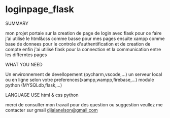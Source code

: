 # loginpage_flask
  SUMMARY
  
  mon projet portaie sur la creation de page de login avec flask 
  pour ce faire j'ai utilisè le html&css comme basse pour mes pages
  ensuite xampp comme base de donnees pour le controle d'authentification
  et de creation de compte enfin j'ai utilisè flask pour la connection et 
  la communication entre les differntes pages

  WHAT YOU NEED
  
 Un environnement de devellopement (pycharm,vscode,...)
 un serveur local ou en ligne selon votre preferences(xampp,wampp,firebase,...)
 module python (MYSQLdb,flask,...)

LANGUAGE USE
html & css
python

merci de consulter mon travail 
pour des question ou suggestion veullez me contacter sur gmail
 djialanelson@gmail.com
  
